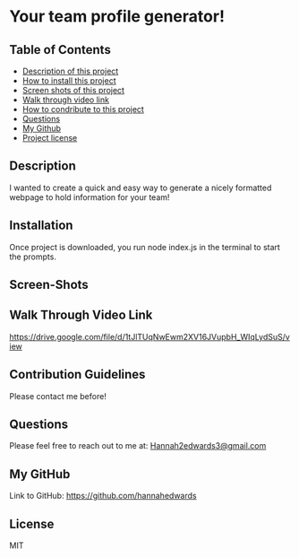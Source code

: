 # Your team profile generator!
## Table of Contents
- [Description of this project](#Description)
- [How to install this project](#Installation)
- [Screen shots of this project](#screen-shot)
- [Walk through video link](#Walk-through-video-link)
- [How to condribute to this project](#Contribution)
- [Questions](#Email)
- [My Github](#GitHub)
- [Project license](#License)
## Description
I wanted to create a quick and easy way to generate a nicely formatted webpage to hold information for your team!
## Installation 
Once project is downloaded, you run node index.js in the terminal to start the prompts.
## Screen-Shots

## Walk Through Video Link
https://drive.google.com/file/d/1tJlTUqNwEwm2XV16JVupbH_WIqLydSuS/view
## Contribution Guidelines
Please contact me before!
## Questions
Please feel free to reach out to me at: Hannah2edwards3@gmail.com
## My GitHub
Link to GitHub: https://github.com/hannahedwards
## License
MIT
